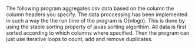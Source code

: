 The following program aggregates csv data based on the column the column headers you specify.
The data proccessing has been implemented in such a way the the run time of the program is O(nlogn).
This is done by using the stable sorting property of javas sorting algorthim. All data is first sorted according to which columns where specified.
Then the program can just use iterative loops to count, add and remove duplicates. 
